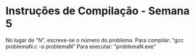 # Instruções de Compilação - Semana 5
No lugar de "N", escreve-se o número do problema.
Para compilar: "gcc problemaN.c -o problemaN"
Para executar: "problemaN.exe"